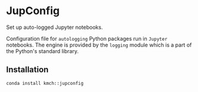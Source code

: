 # JupConfig 
Set up auto-logged Jupyter notebooks.

Configuration file for `autologging` Python packages run in `Jupyter` notebooks. The engine is provided by the `logging` module which is a part of the Python's standard library.

## Installation
`conda install kmch::jupconfig`
